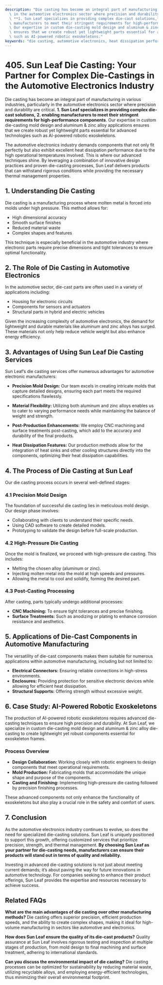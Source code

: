 ```yaml
---
description: "Die casting has become an integral part of manufacturing in various industries, particularly\
  \ in the automotive electronics sector where precision and durability are critical.\
  \ **1. Sun Leaf specializes in providing complex die-cast solutions,**  **2. enabling\
  \ manufacturers to meet their stringent requirements for high-performance components**.\
  \ Our expertise in custom die-casting mold design and aluminum & zinc alloy applications\
  \ ensures that we create robust yet lightweight parts essential for advanced technologies\
  \ such as AI-powered robotic exoskeletons."
keywords: "die casting, automotive electronics, heat dissipation performance, heat sink"
---
```

# 405. Sun Leaf Die Casting: Your Partner for Complex Die-Castings in the Automotive Electronics Industry

Die casting has become an integral part of manufacturing in various industries, particularly in the automotive electronics sector where precision and durability are critical. **1. Sun Leaf specializes in providing complex die-cast solutions,**  **2. enabling manufacturers to meet their stringent requirements for high-performance components**. Our expertise in custom die-casting mold design and aluminum & zinc alloy applications ensures that we create robust yet lightweight parts essential for advanced technologies such as AI-powered robotic exoskeletons.

The automotive electronics industry demands components that not only fit perfectly but also exhibit excellent heat dissipation performance due to the high operational temperatures involved. This is where our advanced techniques shine. By leveraging a combination of innovative design practices and proven die-casting processes, Sun Leaf delivers products that can withstand rigorous conditions while providing the necessary thermal management properties.

## **1. Understanding Die Casting**

Die casting is a manufacturing process where molten metal is forced into molds under high pressure. This method allows for:

- High dimensional accuracy
- Smooth surface finishes
- Reduced material waste
- Complex shapes and features

This technique is especially beneficial in the automotive industry where electronic parts require precise dimensions and tight tolerances to ensure optimal functionality.

## **2. The Role of Die Casting in Automotive Electronics**

In the automotive sector, die-cast parts are often used in a variety of applications including:

- Housing for electronic circuits
- Components for sensors and actuators
- Structural parts in hybrid and electric vehicles

Given the increasing complexity of automotive electronics, the demand for lightweight and durable materials like aluminum and zinc alloys has surged. These materials not only help reduce vehicle weight but also enhance energy efficiency. 

## **3. Advantages of Using Sun Leaf Die Casting Services**

Sun Leaf’s die casting services offer numerous advantages for automotive electronic manufacturers:

- **Precision Mold Design:** Our team excels in creating intricate molds that capture detailed designs, ensuring each part meets the required specifications flawlessly.

- **Material Flexibility:** Utilizing both aluminum and zinc alloys enables us to cater to varying performance needs while maintaining the balance of weight and strength.

- **Post-Production Enhancements:** We employ CNC machining and surface treatments post-casting, which add to the accuracy and durability of the final products.

- **Heat Dissipation Features:** Our production methods allow for the integration of heat sinks and other cooling structures directly into the components, optimizing their heat dissipation capabilities.

## **4. The Process of Die Casting at Sun Leaf**

Our die casting process occurs in several well-defined stages:

### **4.1 Precision Mold Design**
The foundation of successful die casting lies in meticulous mold design. Our design phase involves:

- Collaborating with clients to understand their specific needs.
- Using CAD software to create detailed models.
- Prototyping to validate the design before full-scale production.

### **4.2 High-Pressure Die Casting**
Once the mold is finalized, we proceed with high-pressure die casting. This includes:

- Melting the chosen alloy (aluminum or zinc).
- Injecting molten metal into the mold at high speeds and pressures.
- Allowing the metal to cool and solidify, forming the desired part.

### **4.3 Post-Casting Processing**
After casting, parts typically undergo additional processes:

- **CNC Machining:** To ensure tight tolerances and precise finishing.
- **Surface Treatments:** Such as anodizing or plating to enhance corrosion resistance and aesthetics.

## **5. Applications of Die-Cast Components in Automotive Manufacturing**

The versatility of die-cast components makes them suitable for numerous applications within automotive manufacturing, including but not limited to:

- **Electrical Connectors:** Ensuring reliable connections in high-stress environments.
- **Enclosures:** Providing protection for sensitive electronic devices while allowing for efficient heat dissipation.
- **Structural Supports:** Offering strength without excessive weight.

## **6. Case Study: AI-Powered Robotic Exoskeletons**

The production of AI-powered robotic exoskeletons requires advanced die-casting techniques to ensure high precision and durability. At Sun Leaf, we specialize in custom die-casting mold design and aluminum & zinc alloy die-casting to create lightweight yet robust components essential for exoskeleton frames.

### **Process Overview**
- **Design Collaboration:** Working closely with robotic engineers to design components that meet operational requirements.
- **Mold Production:** Fabricating molds that accommodate the unique shape and purpose of the components.
- **Casting and Finishing:** Implementing high-pressure die casting followed by precision finishing processes.

These advanced components not only enhance the functionality of exoskeletons but also play a crucial role in the safety and comfort of users.

## **7. Conclusion**

As the automotive electronics industry continues to evolve, so does the need for specialized die-casting solutions. Sun Leaf is uniquely positioned to support this growth, offering customized services that prioritize precision, strength, and thermal management. **By choosing Sun Leaf as your partner for die-casting needs, manufacturers can ensure their products will stand out in terms of quality and reliability.**

Investing in advanced die-casting solutions is not just about meeting current demands; it’s about paving the way for future innovations in automotive technology. For companies seeking to enhance their product offerings, Sun Leaf provides the expertise and resources necessary to achieve success.

## Related FAQs

**What are the main advantages of die casting over other manufacturing methods?**
Die casting offers superior precision, efficient production speeds, and the ability to create complex shapes, making it ideal for high-volume manufacturing in sectors like automotive and electronics.

**How does Sun Leaf ensure the quality of its die-cast products?**
Quality assurance at Sun Leaf involves rigorous testing and inspection at multiple stages of production, from mold design to final machining and surface treatment, adhering to international standards.

**Can you discuss the environmental impact of die casting?**
Die casting processes can be optimized for sustainability by reducing material waste, utilizing recyclable alloys, and employing energy-efficient technologies, thus minimizing their overall environmental footprint.
